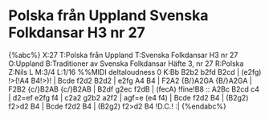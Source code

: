 # Polska från Uppland Svenska Folkdansar H3 nr 27

{%abc%}
X:27
T:Polska från Uppland
T:Svenska Folkdansar H3 nr 27
O:Uppland
B:Traditioner av Svenska Folkdansar Häfte 3, nr 27
R:Polska
Z:Nils L
M:3/4
L:1/16
%%MIDI deltaloudness 0
K:Bb
B2b2 b2fd B2cd | (e2fg) !>(!A4 B4!>)! | Bcde f2d2 B2d2 | e2fg A4 B4 |
F2A2 {B/}A2GA {B/}A2GA | F2B2 {c/}B2AB {c/}B2AB | B2df g2ec f2dB | (fecA) !fine!B8 ::
A2Bc B2cd c4 | d2=ef e2fg f4 | c2a2 g2b2 a2f2 | agf=e (e4 f4) |
Bcde f2d2 B4 | (B2g2) f2>d2 B4 | Bcde f2d2 B4 | (B2g2) f2>d2 B4 !D.C.! :| 
{%endabc%}
